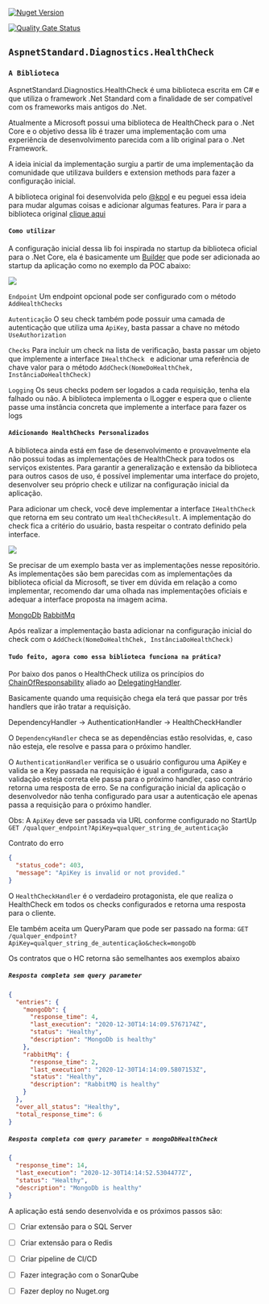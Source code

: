 

[![Nuget Version](https://img.shields.io/nuget/v/AspNetStandard.Diagnostics.HealthChecks?style=plastic)](https://www.nuget.org/packages/AspNetStandard.Diagnostics.HealthChecks/)

[![Quality Gate Status](https://sonarcloud.io/api/project_badges/measure?project=AndrePostiga_AspNetStandard.Diagnostics.HealthChecks&metric=alert_status)](https://sonarcloud.io/dashboard?id=AndrePostiga_AspNetStandard.Diagnostics.HealthChecks)



`AspnetStandard.Diagnostics.HealthCheck`
------------------------------

### `A Biblioteca`
AspnetStandard.Diagnostics.HealthCheck é uma biblioteca escrita em C# e que utiliza o framework .Net Standard com a finalidade de ser compatível com os frameworks mais antigos do .Net. 

Atualmente a Microsoft possui uma biblioteca de HealthCheck para o .Net Core e o objetivo dessa lib é trazer uma implementação com uma experiência de desenvolvimento parecida com a lib original para o .Net Framework.

 A ideia inicial da implementação surgiu a partir de uma implementação da comunidade que utilizava builders e extension methods para fazer a configuração inicial.

A biblioteca original foi desenvolvida pelo [@kpol](https://github.com/kpol) e eu peguei essa ideia para mudar algumas coisas e adicionar algumas features. Para ir para a biblioteca original [clique aqui](https://github.com/kpol/WebApi.HealthChecks)

#### `Como utilizar`
A configuração inicial dessa lib foi inspirada no startup da biblioteca oficial para o .Net Core, ela é basicamente um [Builder](https://refactoring.guru/pt-br/design-patterns/creational-patterns) que pode ser adicionada ao startup da aplicação como no exemplo da POC abaixo:

<img src="https://i.imgur.com/yOD2cIb.png">

`Endpoint`
Um endpoint opcional pode ser configurado com o método `AddHealthChecks`

`Autenticação`
O seu check também pode possuir uma camada de autenticação que utiliza uma `ApiKey`, basta passar a chave no método `UseAuthorization`

`Checks`
Para incluir um check na lista de verificação, basta passar um objeto que implemente a interface `IHealthCheck ` e adicionar uma referência de chave valor para o método `AddCheck(NomeDoHealthChek, InstânciaDoHealthCheck)`

`Logging`
Os seus checks podem ser logados a cada requisição, tenha ela falhado ou não. A biblioteca implementa o ILogger e espera que o cliente passe uma instância concreta que implemente a interface para fazer os logs

#### `Adicionando HealthChecks Personalizados`
A biblioteca ainda está em fase de desenvolvimento e provavelmente ela não possui todas as implementações de HealthCheck para todos os serviços existentes. Para garantir a generalização e extensão da biblioteca para outros casos de uso, é possível implementar uma interface do projeto, desenvolver seu próprio check e utilizar na configuração inicial da aplicação.

Para adicionar um check, você deve implementar a interface `IHealthCheck ` que retorna em seu contrato um `HealthCheckResult`. A implementação do check fica a critério do usuário, basta respeitar o contrato definido pela interface.

<img src="https://i.imgur.com/M94qCGC.png">

Se precisar de um exemplo basta ver as implementações nesse repositório. As implementações são bem parecidas com as implementações da biblioteca oficial da Microsoft, se tiver em dúvida em relação a como implementar, recomendo dar uma olhada nas implementações oficiais e adequar a interface proposta na imagem acima.

[MongoDb](https://github.com/AndrePostiga/AspNetStandard.Diagnostics.HealthChecks/tree/master/src/AspNetStandard.Diagnostics.HealthChecks.MongoDb)
[RabbitMq](https://github.com/AndrePostiga/AspNetStandard.Diagnostics.HealthChecks/tree/master/src/AspNetStandard.Diagnostics.HealthChecks.RabbitMq)

Após realizar a implementação basta adicionar na configuração inicial do check com o `AddCheck(NomeDoHealthChek, InstânciaDoHealthCheck)`

#### `Tudo feito, agora como essa biblioteca funciona na prática?`
Por baixo dos panos o HealthCheck utiliza os princípios do [ChainOfResponsability](https://refactoring.guru/pt-br/design-patterns/chain-of-responsibility) aliado ao [DelegatingHandler](https://docs.microsoft.com/pt-br/dotnet/api/system.net.http.delegatinghandler?view=net-5.0).

Basicamente quando uma requisição chega ela terá que passar por três handlers que irão tratar a requisição.

DependencyHandler → AuthenticationHandler → HealthCheckHandler

O `DependencyHandler` checa se as dependências estão resolvidas, e, caso não esteja, ele resolve e passa para o próximo handler.

O `AuthenticationHandler` verifica se o usuário configurou uma ApiKey e valida se a Key passada na requisição é igual a configurada, caso a validação esteja correta ele passa para o próximo handler, caso contrário retorna uma resposta de erro. Se na configuração inicial da aplicação o desenvolvedor não tenha configurado para usar a autenticação ele apenas passa a requisição para o próximo handler.

Obs: A `ApiKey` deve ser passada via URL conforme configurado no StartUp 
`GET /qualquer_endpoint?ApiKey=qualquer_string_de_autenticação`

Contrato do erro
```json
{
  "status_code": 403,
  "message": "ApiKey is invalid or not provided."
}
```
O `HealthCheckHandler` é o verdadeiro protagonista, ele que realiza o HealthCheck em todos os checks configurados e retorna uma resposta para o cliente. 

Ele também aceita um QueryParam que pode ser passado na forma:
`GET /qualquer_endpoint?ApiKey=qualquer_string_de_autenticação&check=mongoDb`

Os contratos que o HC retorna são semelhantes aos exemplos abaixo

##### `Resposta completa sem query parameter`
```json
{
  "entries": {
    "mongoDb": {
      "response_time": 4,
      "last_execution": "2020-12-30T14:14:09.5767174Z",
      "status": "Healthy",
      "description": "MongoDb is healthy"
    },
    "rabbitMq": {
      "response_time": 2,
      "last_execution": "2020-12-30T14:14:09.5807153Z",
      "status": "Healthy",
      "description": "RabbitMQ is healthy"
    }
  },
  "over_all_status": "Healthy",
  "total_response_time": 6
}
```

##### `Resposta completa com query parameter = mongoDbHealthCheck`
```json
{
  "response_time": 14,
  "last_execution": "2020-12-30T14:14:52.5304477Z",
  "status": "Healthy",
  "description": "MongoDb is healthy"
}
```

A aplicação está sendo desenvolvida e os próximos passos são:
 - [ ] Criar extensão para o SQL Server
 - [ ] Criar extensão para o Redis
 - [ ] Criar pipeline de CI/CD
 - [ ] Fazer integração com o SonarQube
 - [ ] Fazer deploy no Nuget.org

